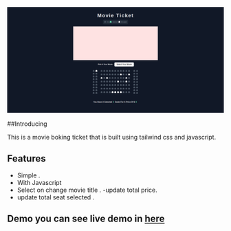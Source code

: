 <img src="img/img.png" />

##Introducing 
<p> This is a movie boking ticket that is built using tailwind css and javascript.</p>

## Features 
- Simple . 
- With Javascript 
- Select on change movie title . 
-update total price. 
- update total seat selected . 

## Demo you can see live demo in <a href="https://andriferry.com/portfolio/booking-ticket">here</a>
